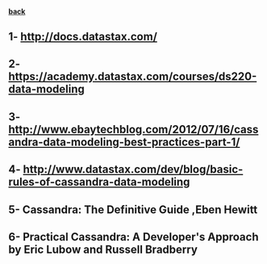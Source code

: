 #### [back](data_modeling_main.md)

## 1- http://docs.datastax.com/
## 2- https://academy.datastax.com/courses/ds220-data-modeling
## 3- http://www.ebaytechblog.com/2012/07/16/cassandra-data-modeling-best-practices-part-1/
## 4- http://www.datastax.com/dev/blog/basic-rules-of-cassandra-data-modeling
## 5- Cassandra: The Definitive Guide ,Eben Hewitt
## 6- Practical Cassandra: A Developer's Approach by Eric Lubow and Russell Bradberry